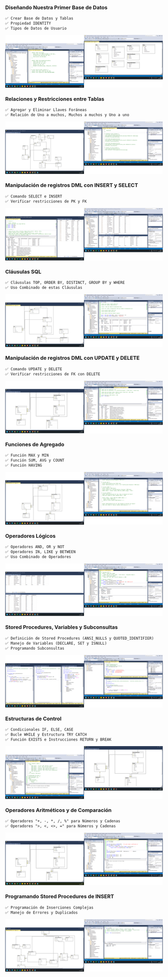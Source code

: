 ### Diseñando Nuestra Primer Base de Datos
    ✅ Crear Base de Datos y Tablas
    ✅ Propiedad IDENTITY
    ✅ Tipos de Datos de Usuario

![alt text](imgs/image01.png)

### Relaciones y Restricciones entre Tablas
    ✅ Agregar y Eliminar Llaves Foráneas
    ✅ Relación de Uno a muchos, Muchos a muchos y Uno a uno

![alt text](imgs/image02.png)

### Manipulación de registros DML con INSERT y SELECT
    ✅ Comando SELECT e INSERT
    ✅ Verificar restricciones de PK y FK

![alt text](imgs/image03.png)

### Cláusulas SQL
    ✅ Cláusulas TOP, ORDER BY, DISTINCT, GROUP BY y WHERE
    ✅ Uso Combinado de estas Cláusulas

![alt text](imgs/image04.png)

### Manipulación de registros DML con UPDATE y DELETE
    ✅ Comando UPDATE y DELETE
    ✅ Verificar restricciones de FK con DELETE

![alt text](imgs/image05.png)

### Funciones de Agregado
    ✅ Función MAX y MIN
    ✅ Función SUM, AVG y COUNT
    ✅ Función HAVING

![alt text](imgs/image06.png)

### Operadores Lógicos
    ✅ Operadores AND, OR y NOT
    ✅ Operadores IN, LIKE y BETWEEN
    ✅ Uso Combinado de Operadores

![alt text](imgs/image07.png)

### Stored Procedures, Variables y Subconsultas
    ✅ Definición de Stored Procedures (ANSI_NULLS y QUOTED_IDENTIFIER)
    ✅ Manejo de Variables (DECLARE, SET y ISNULL)
    ✅ Programando Subconsultas

![alt text](imgs/image08.png)

### Estructuras de Control
    ✅ Condicionales IF, ELSE, CASE
    ✅ Bucle WHILE y Estructura TRY CATCH
    ✅ Función EXISTS e Instrucciones RETURN y BREAK

![alt text](imgs/image09.png)

### Operadores Aritméticos y de Comparación
    ✅ Operadores "+, -, *, /, %" para Números y Cadenas
    ✅ Operadores ">, <, <>, =" para Números y Cadenas

![alt text](imgs/image10.png)

### Programando Stored Procedures de INSERT
    ✅ Programación de Inserciones Complejas
    ✅ Manejo de Errores y Duplicados

![alt text](imgs/image11.png)